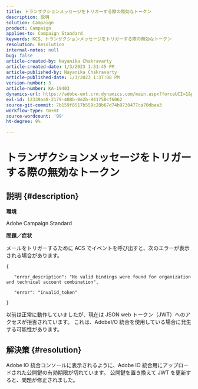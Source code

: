 ```yaml
---
title: トランザクションメッセージをトリガーする際の無効なトークン
description: 説明
solution: Campaign
product: Campaign
applies-to: Campaign Standard
keywords: KCS、トランザクションメッセージをトリガーする際の無効なトークン
resolution: Resolution
internal-notes: null
bug: false
article-created-by: Nayanika Chakravarty
article-created-date: 1/3/2023 1:31:45 PM
article-published-by: Nayanika Chakravarty
article-published-date: 1/3/2023 1:37:08 PM
version-number: 3
article-number: KA-19403
dynamics-url: https://adobe-ent.crm.dynamics.com/main.aspx?forceUCI=1&pagetype=entityrecord&etn=knowledgearticle&id=e553d6f3-6a8b-ed11-81ac-6045bd006149
exl-id: 12339aa8-2179-408b-9e2b-941750cf6062
source-git-commit: 7b159f8517b559c28b67d74b9730477ca70dbaa3
workflow-type: tm+mt
source-wordcount: '99'
ht-degree: 9%

---
```


# トランザクションメッセージをトリガーする際の無効なトークン

## 説明 {#description}


<b>環境</b>

Adobe Campaign Standard

<b>問題／症状</b>

メールをトリガーするために ACS でイベントを呼び出すと、次のエラーが表示される場合があります。






```
{

   "error_description": "No valid bindings were found for organization and technical account combination",

   "error": "invalid_token"

}
```






以前は正常に動作していましたが、現在は JSON web トークン（JWT）へのアクセスが拒否されています。 これは、AdobeI/O 統合を使用している場合に発生する可能性があります。


## 解決策 {#resolution}


Adobe IO 統合コンソールに表示されるように、Adobe IO 統合用にアップロードされた公開鍵の有効期限が切れています。 公開鍵を置き換えて JWT を更新すると、問題が修正されました。
